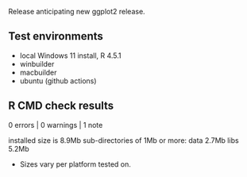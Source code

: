 Release anticipating new ggplot2 release.

## Test environments
* local Windows 11 install, R 4.5.1
* winbuilder
* macbuilder
* ubuntu (github actions)

## R CMD check results

0 errors | 0 warnings | 1 note

installed size is  8.9Mb
  sub-directories of 1Mb or more:
    data   2.7Mb
    libs   5.2Mb

* Sizes vary per platform tested on. 
